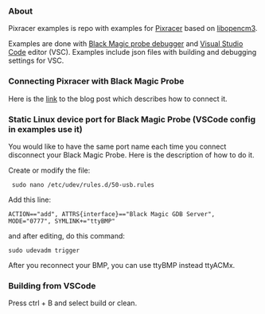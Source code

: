 ### About

Pixracer examples is repo with examples for [Pixracer](https://docs.px4.io/en/flight_controller/pixracer.html) based on [libopencm3](https://github.com/libopencm3).

Examples are done with [Black Magic probe debugger](https://github.com/blacksphere/blackmagic/wiki) and [Visual Studio Code](https://code.visualstudio.com/) editor (VSC). Examples include json files with building and debugging settings for VSC.

### Connecting Pixracer with Black Magic Probe

Here is the [link](http://igor-misic.blogspot.com/2018/06/how-connect-pixracer-with-black-magic.html) to the blog post which describes how to connect it.

### Static Linux device port for Black Magic Probe (VSCode config in examples use it)

You would like to have the same port name each time you connect disconnect your Black Magic Probe. Here is the description of how to do it.

Create or modify the file:

``` sudo nano /etc/udev/rules.d/50-usb.rules```

Add this line:

``` ACTION=="add", ATTRS{interface}=="Black Magic GDB Server", MODE="0777", SYMLINK+="ttyBMP" ```

and after editing, do this command:

```sudo udevadm trigger```

After you reconnect your BMP, you can use ttyBMP instead ttyACMx. 


### Building from VSCode

Press ctrl + B and select build or clean. 







